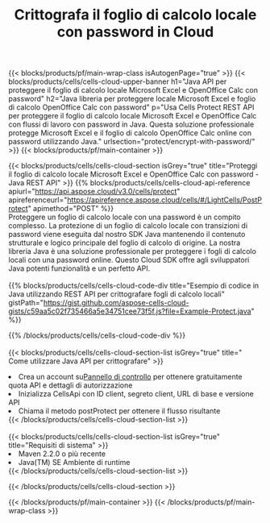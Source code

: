 ﻿---
title:  Crittografa il foglio di calcolo locale con password in Cloud
description:  API cloud e SDK per proteggere Microsoft Excel e OpenOffice Calc. Crittografa i fogli di calcolo locali con la password tramite Cells Cloud API. L'SDK supporta i tipi di linguaggi di sviluppo. Includono Android, C#, Go, Java, NodeJS, Perl, PHP, Python, Ruby e swift.
url: /it/java/protect/encrypt-with-password/
---
{{< blocks/products/pf/main-wrap-class isAutogenPage="true" >}}
{{< blocks/products/cells/cells-cloud-upper-banner h1="Java API per proteggere il foglio di calcolo locale Microsoft Excel e OpenOffice Calc con password" h2="Java libreria per proteggere locale Microsoft Excel e foglio di calcolo OpenOffice Calc con password" p="Usa Cells Protect REST API per proteggere il foglio di calcolo locale Microsoft Excel e OpenOffice Calc con flussi di lavoro con password in Java. Questa soluzione professionale protegge Microsoft Excel e il foglio di calcolo OpenOffice Calc online con password utilizzando Java." urlsection="protect/encrypt-with-password/" >}}
{{< blocks/products/pf/main-container >}}

{{< blocks/products/cells/cells-cloud-section isGrey="true" title="Proteggi il foglio di calcolo locale Microsoft Excel e OpenOffice Calc con password - Java REST API" >}}
{{% blocks/products/cells/cells-cloud-api-reference apiurl="https://api.aspose.cloud/v3.0/cells/protect" apireferenceurl="https://apireference.aspose.cloud/cells/#/LightCells/PostProtect" apimethod="POST" %}}
<br/>
Proteggere un foglio di calcolo locale con una password è un compito complesso. La protezione di un foglio di calcolo locale con transizioni di password viene eseguita dal nostro SDK Java mantenendo il contenuto strutturale e logico principale del foglio di calcolo di origine. La nostra libreria Java è una soluzione professionale per proteggere i fogli di calcolo locali con una password online. Questo Cloud SDK offre agli sviluppatori Java potenti funzionalità e un perfetto API.
<br/>
<br/>
{{% blocks/products/cells/cells-cloud-code-div title="Esempio di codice in Java utilizzando REST API per crittografare fogli di calcolo locali" gistPath="https://gist.github.com/aspose-cells-cloud-gists/c59aa5c02f735466a5e34751cee73f5f.js?file=Example-Protect.java" %}}
  
{{% /blocks/products/cells/cells-cloud-code-div %}}
<br/>
<br/>
{{< blocks/products/cells/cells-cloud-section-list isGrey="true" title=" Come utilizzare Java API per crittografare" >}}
<li> Crea un account su<a href="https://dashboard.aspose.cloud/">Pannello di controllo</a> per ottenere gratuitamente quota API e dettagli di autorizzazione</li>
<li>Inizializza CellsApi con ID client, segreto client, URL di base e versione API</li>
<li>Chiama il metodo postProtect per ottenere il flusso risultante</li>
{{< /blocks/products/cells/cells-cloud-section-list >}}
<br/>
<br/>
{{< blocks/products/cells/cells-cloud-section-list isGrey="true" title="Requisiti di sistema" >}}
<li>Maven 2.2.0 o più recente</li>
<li>Java(TM) SE Ambiente di runtime</li>
{{< /blocks/products/cells/cells-cloud-section-list >}}

{{< /blocks/products/cells/cells-cloud-section >}}

{{< /blocks/products/pf/main-container >}}
{{< /blocks/products/pf/main-wrap-class >}}
